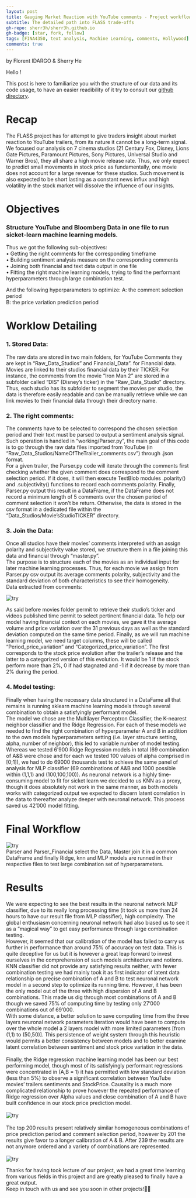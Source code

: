 ```yaml
---
layout: post
title: Gauging Market Reaction with YouTube comments - Project workflow and Result Discussion
subtitle: The detailed path into FLASS trade-offs
gh-repo: sherr3h/sherr3h.github.io
gh-badge: [star, fork, follow]
tags: [FINA4350, text analysis, Machine Learning, comments, Hollywood]
comments: true
---
```

by Florent IDARGO & Sherry He

Hello ! <br />

This post is here to familiarize you with the structure of our data and its code usage, to have an easier readibility of it try to consult our [github directory](https://github.com/sherr3h/Gaming-Text-Analysis/tree/master/working).  <br />

# Recap #

The FLASS project has for attempt to give traders insight about market reaction to YouTube trailers, from its nature it cannot be a long-term signal. We focused our analysis on 7 cinema studios (21 Century Fox, Disney, Lions Gate Pictures, Paramount Pictures, Sony Pictures, Universal Studio and Warner Bros), they all share a high movie release rate. Thus, we only expect to predict small movements in stock price as fundamentally, one movie does not account for a large revenue for these studios. Such movement is also expected to be short lasting as a constant news influx and high volatility in the stock market will dissolve the influence of our insights.

# Objectives #

### Structure YouTube and Bloomberg Data in one file to run sicket-learn machine learning models. 

Thus we got the following sub-objectives:<br/>
•	Getting the right comments for the corresponding timeframe<br />
•	Building sentiment analysis measure on the corresponding comments<br />
•	Joining both financial and text data output in one file<br />
•	Fitting the right machine learning models, trying to find the performant hyperparameters through large combination test.<br />

And the following hyperparameters to optimize:
	A: the comment selection period<br />
	B: the price variation prediction period<br />

# Worklow Detailing
### 1.	Stored Data: #

The raw data are stored in two main folders, for YouTube Comments they are kept in “Raw_Data_Studios” and Financial_Data”. for Financial data. Movies are linked to their studios financial data by their TICKER. For instance, the comments from the movie “Iron Man 2” are stored in a subfolder called “DIS” (Disney’s ticker) in the “Raw_Data_Studio” directory. Thus, each studio has its subfolder to segment the movies per studio, the data is therefore easily readable and can be manually retrieve while we can link movies to their financial data through their directory name. <br />

### 2.	The right comments: #

The comments have to be selected to correspond the chosen selection period and 
their text must be parsed to output a sentiment analysis signal.
Such operation is handled in “working/Parser.py”, the main goal of this code is to go through the raw data files imported from YouTube (in “Raw_Data_Studios/NameOfTheTrailer_comments.csv”) through .json format.<br/>
For a given trailer, the Parser.py code will iterate through the comments first checking whether the given comment does correspond to the comment selection period. If it does, it will then execute TextBlob modules .polarity() and .subjectivity() functions to record each comments polarity. Finally, Parser.py output this result in a DataFrame, if the DataFrame does not record a minimum length of 5 comments over the chosen period of comment selection it won’t be return. Otherwise, the data is stored in the csv format in a dedicated file within the “Data_Studios/Movie’sStudioTICKER” directory.<br/>

### 3.	Join the Data: #

Once all studios have their movies’ comments interpreted with an assign polarity and subjectivity value stored, we structure them in a file joining this data and financial through “master.py”.<br />
The purpose is to structure each of the movies as an individual input for later machine learning processes. Thus, for each movie we assign from Parser.py csv output its average comments polarity, subjectivity and the standard deviation of both characteristics to see their homogeneity. <br />
Data extracted from comments:<br />

![try](/img/comment_output_tab.png)
<br />

As said before movies folder permit to retrieve their studio’s ticker and videos published time permit to select pertinent financial data. To help our model having financial context on each movies, we gave it the average volume and price variation over the 31 previous days as well as the standard deviation computed on the same time period. Finally, as we will run machine learning model, we need target columns, these will be called “Period_price_variation” and “Categorized_price_variation”.
The first corresponds to the stock price evolution after the trailer’s release and the latter to a categorized version of this evolution. It would be 1 if the stock perform more than 2%, 0 if had stagnated and -1 if it decrease by more than 2% during the period.<br />

### 4. Model testing:
Finally when having the necessary data structured in a DataFame all that remains is running sklearn machine learning models through several combination to obtain a satisfyingly performant model.<br/>
The model we chose are the Multilayer Perceptron Classifier, the K-nearest neighbor classifier and the Ridge Regression. 
For each of these models we needed to find the right combination of hyperparameter A and B in addition to the own models hyperparameters setting (i.e. layer structure setting, alpha, number of neighbor), this led to variable number of model testing. Whereas we tested 6’900 Ridge Regression models in total (69 combination of A&B were chose and for each we tested 100 values of alpha comprised in [0;1]), we had to do 69000 thousands test to achieve the same panel of analysis for MLP classifier (69 combinations of A&B and 1000 possible within (1,1,1) and (100,100,100)). As neuronal network is a highly time-consuming model to fit for sicket learn we decided to us KNN as a proxy, though it does absolutely not work in the same manner, as both models works with categorized output we expected to discern latent correlation in the data to thereafter  analyze deeper with neuronal network. This process saved us 42’000 model fitting.<br />

# Final Workflow

![try](/img/workflowFlass.png)
<br/>
Parser and Parser_Financial select the Data, Master join it in a common DataFrame and finally Ridge, knn and MLP models are runned in their respective files to test large combination set of hyperparameters.

# Results
We were expecting to see the best results in the neuronal network MLP classifier, due to its really long processing time (it took us more than 24 hours to have our result file from MLP classifier), high complexity. The global enthusiasm concerning neuronal network had also biased us to see it as a “magical way” to get easy performance through large combination testing.<br />
However, it seemed that our calibration of the model has failed to carry us further in performance than around 75% of accuracy on test data. This is quite deceptive for us but it is however a great leap forward to invest ourselves in the comprehension of such models architecture and notions.<br/>
KNN classifier did not provide any satisfying results neither, with fewer combination testing  we had mainly took it as first indicator of latent data relationship on precise combination of A and B to test neuronal network model in a second step to optimize its running time. However, it has been the only model out of the three with high dispersion of A and B combinations. This made us dig through most combinations of A and B though we saved 75% of computing time by testing only 27’000 combinations out of 69’000.<br />
With some distance, a better solution to save computing time from the three layers neuronal network parameters iteration would have been to compute over the whole model a 2 layers model with more limited parameters [from (1,1) to (50,50)]. This persistence of weight system through this heuristic would permits a better consistency between models and to better examine latent correlation between sentiment and stock price variation in the data.<br/>
<br/>
Finally, the Ridge  regression machine learning model has been our best performing model, though most of its satisfyingly performant regressions were concentrated in (A,B = 1) it has permitted with low standard deviation (less than 5%) to observe a significant correlation between YouTube movies’ trailers sentiments and StockPrice. Causality is a much more complicated relationship to prove however the repeated performance of Ridge regression over Alpha values and close combination of A and B have built confidence in our stock price prediction model.
<br/>
<br/>
![try](/img/linear_ridge_regression_results.jpeg)
<br/>
<br/>
The top 200 results present relatively similar homogeneous combinations of price prediction period and comment selection period, however by 201 the results give favor to a longer calibration of A & B. After 239 the results are not anymore ordered and a variety of combinations are represented.
<br/>
<br/>
![try](/img/scores_review.png)
<br/>

Thanks for having took lecture of our project, we had a great time learning from various fields in this project and are greatly pleased to finally have a great output.<br/>
Keep in touch with us and see you soon in other projects!👋🏽





